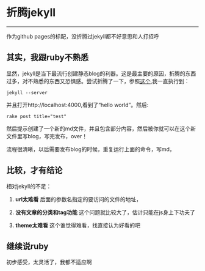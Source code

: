 折腾jekyll 
==========================

****
作为github pages的标配，没折腾过jekyll都不好意思和人打招呼


其实，我跟ruby不熟悉
--------------------

显然，jekyll是当下最流行创建静态blog的利器。这是最主要的原因，折腾的东西过多，对不熟悉的东西又恐惧感。尝试折腾了一下，参照[这个](http://jekyllbootstrap.com/),我一直执行到：

    jekyll --server
    
并且打开http://localhost:4000,看到了“hello world”。然后:

    rake post title="test"

然后提示创建了一个新的md文件，并且包含部分内容，然后被你就可以在这个新
文件里写blog，写完发布，over！

流程很清晰，以后需要发布blog的时候，重复运行上面的命令，写md，


比较，才有结论
---------------

相对jekyll的不足：

1. **url太难看**
   后面的参数名指定的要访问的文件的地址，
   
2. **没有文章的分类和tag功能**
   这个问题就比较大了，估计只能在js身上下功夫了
  
3. **theme太难看**
   这个谁觉得难看，找直接认为好看的吧

继续说ruby
-----

初步感受，太灵活了，我都不适应啊
